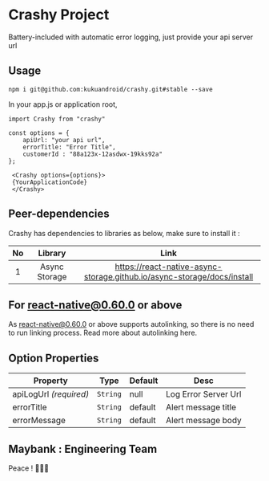 # Crashy Project 

Battery-included with automatic error logging, just provide your api server url

## Usage

``` npm i git@github.com:kukuandroid/crashy.git#stable --save ```

In your app.js or application root,
```
import Crashy from "crashy"

const options = {
    apiUrl: "your api url",
    errorTitle: "Error Title",
    customerId : "88a123x-12asdwx-19kks92a"
};
  
 <Crashy options={options}>
 {YourApplicationCode}
 </Crashy>
```

##  Peer-dependencies
Crashy has dependencies to libraries as below, make sure to install it :

| No | Library | Link |
| :---:   | :-: | :-: |
| 1 | Async Storage | https://react-native-async-storage.github.io/async-storage/docs/install |


## For react-native@0.60.0 or above

As react-native@0.60.0 or above supports autolinking, so there is no need to run linking process. Read more about autolinking here.


## Option Properties
Property | Type | Default | Desc
--- | --- | --- | ---
apiLogUrl *(required)* | `String` | null | Log Error Server Url
errorTitle  | `String` | default | Alert message title
errorMessage | `String` | default | Alert message body


## Maybank : Engineering Team

Peace ! ✌🏻🍻
